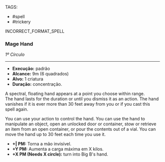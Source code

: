 TAGS:
- #spell
- #trickery

INCORRECT_FORMAT_SPELL
### Mage Hand
*1º Círculo*
___
- **Execução:** padrão
- **Alcance:** 9m (6 quadrados)
- **Alvo:** 1 criatura
- **Duração:** concentração.

A spectral, floating hand appears at a point you choose within range.  
The hand lasts for the duration or until you dismiss it as an action. The hand vanishes if it is ever more than 30 feet away from you or if you cast this spell again.  

You can use your action to control the hand. You can use the hand to manipulate an object, open an unlocked door or container, stow or retrieve an item from an open container, or pour the contents out of a vial. You can move the hand up to 30 feet each time you use it.  

- **+| PM:** Torna a mão invisível.
- **+Y PM:** Aumenta a carga máxima em X kilos.
- **+X PM (Needs X circle):** turn into Big B's hand.
